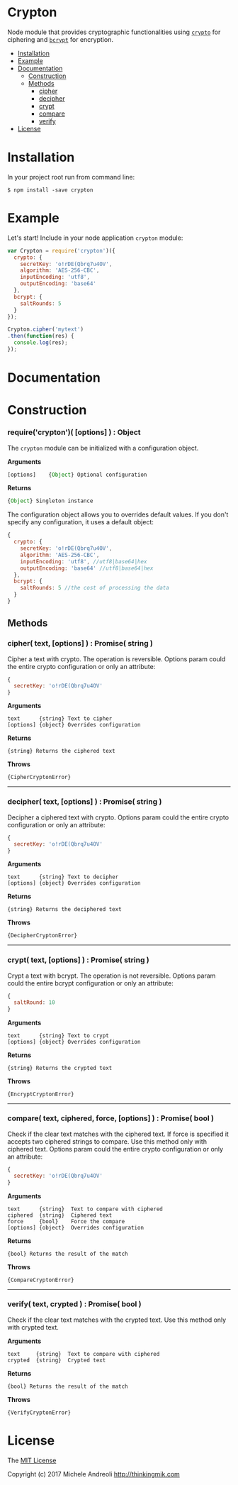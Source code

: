 Crypton
================
Node module that provides cryptographic functionalities using [`crypto`](https://nodejs.org/api/crypto.html) for ciphering and [`bcrypt`](https://github.com/kelektiv/node.bcrypt.js) for encryption.

* [Installation](#install)
* [Example](#usage)
* [Documentation](#documentation)
  * [Construction](#construction)
  * [Methods](#methods)
    * [cipher](#cipher)
    * [decipher](#decipher)
    * [crypt](#crypt)
    * [compare](#compare)
    * [verify](#verify)
* [License](#license)

# <a name="install"></a>Installation
In your project root run from command line:
```
$ npm install -save crypton
```

# <a name="usage"></a>Example
Let's start! Include in your node application `crypton` module:

```javascript
var Crypton = require('crypton')({
  crypto: {
    secretKey: 'o!rDE(Qbrq7u4OV',
    algorithm: 'AES-256-CBC',
    inputEncoding: 'utf8',
    outputEncoding: 'base64'
  },
  bcrypt: {
    saltRounds: 5
  }
});

Crypton.cipher('mytext')
.then(function(res) {
  console.log(res);
});
```

# <a name="documentation"></a>Documentation
# <a name="construction"></a>Construction
### <a name="require"/>require('crypton')( [options] ) : Object
The `crypton` module can be initialized with a configuration object.

__Arguments__

```javascript
[options]    {Object} Optional configuration
```

__Returns__

```javascript
{Object} Singleton instance
```

The configuration object allows you to overrides default values. If you don't specify any configuration, it uses a default object:
```javascript
{
  crypto: {
    secretKey: 'o!rDE(Qbrq7u4OV',
    algorithm: 'AES-256-CBC',
    inputEncoding: 'utf8', //utf8|base64|hex
    outputEncoding: 'base64' //utf8|base64|hex
  },
  bcrypt: {
    saltRounds: 5 //the cost of processing the data
  }
}
```

## <a name="methods"></a>Methods
### <a name="cipher"/>cipher( text, [options] ) : Promise( string )
Cipher a text with crypto. The operation is reversible. Options param could the entire crypto configuration or only an attribute:
```javascript
{
  secretKey: 'o!rDE(Qbrq7u4OV'
}
```

__Arguments__

```code
text      {string} Text to cipher
[options] {object} Overrides configuration
```

__Returns__

```code
{string} Returns the ciphered text
```

__Throws__

```code
{CipherCryptonError}
```
---------------------------------------

### <a name="cipher"/>decipher( text, [options] ) : Promise( string )
Decipher a ciphered text with crypto. Options param could the entire crypto configuration or only an attribute:
```javascript
{
  secretKey: 'o!rDE(Qbrq7u4OV'
}
```

__Arguments__

```code
text      {string} Text to decipher
[options] {object} Overrides configuration
```

__Returns__

```code
{string} Returns the deciphered text
```

__Throws__

```code
{DecipherCryptonError}
```
---------------------------------------

### <a name="crypt"/>crypt( text, [options] ) : Promise( string )
Crypt a text with bcrypt. The operation is not reversible. Options param could the entire bcrypt configuration or only an attribute:
```javascript
{
  saltRound: 10
}
```

__Arguments__

```code
text      {string} Text to crypt
[options] {object} Overrides configuration
```

__Returns__

```code
{string} Returns the crypted text
```

__Throws__
```code
{EncryptCryptonError}
```
---------------------------------------

### <a name="compare"/>compare( text, ciphered, force, [options] ) : Promise( bool )
Check if the clear text matches with the ciphered text. If force is specified it accepts two ciphered strings to compare. Use this method only with ciphered text. Options param could the entire crypto configuration or only an attribute:
```javascript
{
  secretKey: 'o!rDE(Qbrq7u4OV'
}
```

__Arguments__

```code
text      {string}  Text to compare with ciphered
ciphered  {string}  Ciphered text
force     {bool}    Force the compare
[options] {object}  Overrides configuration
```

__Returns__

```code
{bool} Returns the result of the match
```

__Throws__
```code
{CompareCryptonError}
```
---------------------------------------

### <a name="verify"/>verify( text, crypted ) : Promise( bool )
Check if the clear text matches with the crypted text. Use this method only with crypted text.

__Arguments__

```code
text     {string}  Text to compare with ciphered
crypted  {string}  Crypted text
```

__Returns__

```code
{bool} Returns the result of the match
```

__Throws__
```code
{VerifyCryptonError}
```

# <a name="license"></a>License
The [MIT License](https://github.com/thinkingmik/crypton/blob/master/LICENSE)

Copyright (c) 2017 Michele Andreoli <http://thinkingmik.com>
